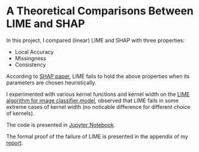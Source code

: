 # A Theoretical Comparisons Between LIME and SHAP
In this project, I compared (linear) LIME and SHAP with three properties:
- Local Accuracy
- Missingness
- Consistency

According to [SHAP paper](https://arxiv.org/abs/1705.07874), LIME fails to hold the above properties when its parameters are chosen heuristically. 

I experimented with various kernel functions and kernel width on the [LIME algorithm for image classifier model](https://marcotcr.github.io/lime/tutorials/Tutorial%20-%20images.html), observed that LIME fails in some extreme cases of kernel width (no noticable difference for different choice of kernels). 

The code is presented in [Jupyter Notebook](https://github.com/lizruonan/limeproject/blob/main/lime_modify_kernel.ipynb).

The formal proof of the failure of LIME is presented in the appendix of my [report](https://github.com/lizruonan/limeproject/blob/main/Machine_Learning_Fall_2019_Final_Project.pdf). 
